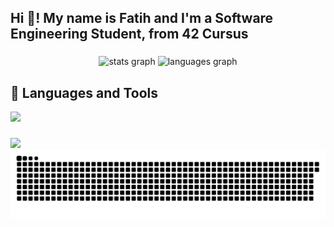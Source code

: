 <h2 align="left">Hi 👋! My name is Fatih and I'm a Software Engineering Student, from 42 Cursus</h2>

###

<div align="center">
  <img src="https://github-readme-stats.vercel.app/api?username=34-ata&hide_title=false&hide_rank=false&show_icons=true&include_all_commits=true&count_private=true&disable_animations=false&theme=tokyonight&locale=en&hide_border=false" height="150" alt="stats graph"  />
  <img src="https://github-readme-stats.vercel.app/api/top-langs?username=34-ata&locale=en&hide_title=false&layout=compact&card_width=320&langs_count=5&theme=tokyonight&hide_border=false" height="150" alt="languages graph"  />
</div>

###
<h2> 🧰 Languages and Tools </h2>
<div align="left">
  <img src="https://skillicons.dev/icons?i=c,cmake,py,debian,linux,bash,vim,vscode,notion" />
  <img width="12" />
</div>

###

![](https://komarev.com/ghpvc/?username=34-ata&style=for-the-badge)
![snake gif](https://github.com/34-ata/34-ata/blob/manual-run-output/only-svg/github-contribution-grid-snake-dark.svg)
